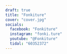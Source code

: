 ```yaml
---
draft: true
title: "Fonkiture"
cover: "cover.jpg"
socials:
  facebook: "Fonkiture"
  instagram: "fonki.ture"
  youtube: "@Fonkiture"
  tidal: "60352372"
---
```

